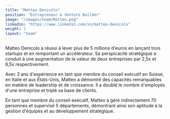 ```yaml
---
title: "Matteo Denicolo"
position: "Entrepreneur & Venture Builder"
image: "/images/team/Matteo.png"
linkedin: "https://www.linkedin.com/in/matteo-denicolo"  
weight: 2  
layout: "team"
---
```

Matteo Denicolo a réussi à lever plus de 5 millions d'euros en lançant trois startups et en remportant un accélérateur. Sa perspicacité stratégique a conduit à une augmentation de la valeur de deux entreprises par 2,5x et 6,5x respectivement.

Avec 3 ans d'expérience en tant que membre du conseil exécutif en Suisse, en Italie et aux États-Unis, Matteo a démontré des capacités remarquables en matière de leadership et de croissance. Il a doublé le nombre d'employés d'une entreprise et triplé sa base de clients.

En tant que membre du conseil exécutif, Matteo a géré indirectement 70 personnes et supervisé 5 départements, démontrant ainsi son aptitude à la gestion d'équipes et au développement stratégique.